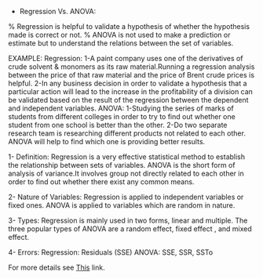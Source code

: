 * Regression Vs. ANOVA:

% Regression is helpful to validate a hypothesis of whether the hypothesis made is correct or not.
% ANOVA is not used to make a prediction or estimate but to understand the relations between the set of variables.

EXAMPLE:
Regression:
1-A paint company uses one of the derivatives of crude solvent & monomers as its raw material.Running a regression analysis between the price of that raw material and the price of Brent crude prices is helpful.
2-In any business decision in order to validate a hypothesis that a particular action will lead to the increase in the profitability of a division can be validated based on the result of the regression between the dependent and independent variables.
ANOVA:
1-Studying the series of marks of students from different colleges in order to try to find out whether one student from one school is better than the other.
2-Do two separate research team is researching different products not related to each other. ANOVA will help to find which one is providing better results.


1- Definition:
Regression is a very effective statistical method to establish the relationship between sets of variables.
ANOVA is the short form of analysis of variance.It involves group not directly related to each other in order to find out whether there exist any common means.

2- Nature of Variables:
Regression is applied to independent variables or fixed ones.
ANOVA is applied to variables which are random in nature.

3- Types:
Regression is mainly used in two forms, linear and multiple.
The three popular types of ANOVA are a random effect, fixed effect , and mixed effect.

4- Errors:
Regression: Residuals (SSE)
ANOVA: SSE, SSR, SSTo




For more details see [This](https://www.wallstreetmojo.com/regression-vs-anova/) link.
